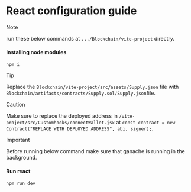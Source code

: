 # React configuration guide

> [!NOTE]
> run these below commands at ` .../Blockchain/vite-project ` directry.

#### Installing node modules

```
npm i
```

> [!TIP]
> Replace the ` Blockchain/vite-project/src/assets/Supply.json ` file with ` Blockchain/artifacts/contracts/Supply.sol/Supply.json `file.

> [!CAUTION]
> Make sure to replace the deployed address in ` /vite-project/src/Customhooks/connectWallet.jsx ` at ` const contract = new Contract("REPLACE WITH DEPLOYED ADDRESS", abi, signer); `.

> [!IMPORTANT]
> Before running below command make sure that ganache is running in the background.

#### Run react

```
npm run dev
```
